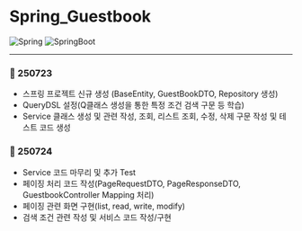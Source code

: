 # Spring_Guestbook
![Spring](https://img.shields.io/badge/spring-6DB33F?style=for-the-badge&logo=spring&logoColor=white)
![SpringBoot](https://img.shields.io/badge/Spring%20Boot-6DB33F?style=for-the-badge&logo=springboot&logoColor=white)

---
### 📅 250723 
- 스프링 프로젝트 신규 생성 (BaseEntity, GuestBookDTO, Repository 생성)
- QueryDSL 설정(Q클래스 생성을 통한 특정 조건 검색 구문 등 학습)
- Service 클래스 생성 및 관련 작성, 조회, 리스트 조회, 수정, 삭제 구문 작성 및 테스트 코드 생성
 
### 📅 250724
- Service 코드 마무리 및 추가 Test 
- 페이징 처리 코드 작성(PageRequestDTO, PageResponseDTO, GuestbookController Mapping 처리)
- 페이징 관련 화면 구현(list, read, write, modify)
- 검색 조건 관련 작성 및 서비스 코드 작성/구현
